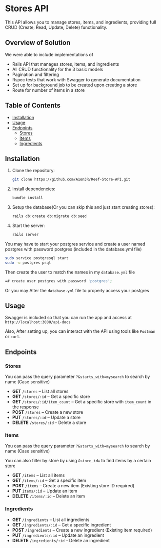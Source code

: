 # Stores API

This API allows you to manage stores, items, and ingredients, providing full CRUD (Create, Read, Update, Delete) functionality.

## Overview of Solution
 We were able to include implementations of
 - Rails API that manages stores, items, and ingredients
 - All CRUD functionality for the 3 basic models
 - Pagination and filtering
 - Rspec tests that work with Swagger to generate documentation
 - Set up for background job to be created upon creating a store
 - Route for number of items in a store

## Table of Contents
- [Installation](#installation)
- [Usage](#usage)
- [Endpoints](#endpoints)
  - [Stores](#stores)
  - [Items](#items)
  - [Ingredients](#ingredients)

## Installation
1. Clone the repository:
   ```bash
   git clone https://github.com/A1on3R/Reef-Store-API.git
   
2. Install dependencies:
   ```bash
   bundle install
   
3. Setup the database(Or you can skip this and just start creating stores):
   ```bash
   rails db:create db:migrate db:seed
   
4. Start the server:
   ```bash
   rails server
   
You may have to start your postgres service and create a user named postgres with password postgres (included in the database.yml file)
```bash
sudo service postgresql start
sudo -u postgres psql
```
Then create the user to match the names in my `database.yml` file
```bash
=# create user postgres with password 'postgres';

```
Or you may Alter the `database.yml` file to properly access your postgres

## Usage
Swagger is included so that you can run the app and access at `http://localhost:3000/api-docs`

Also, After setting up, you can interact with the API using tools like `Postman` or `curl`.

## Endpoints

### Stores
You can pass the query parameter `?&starts_with=mysearch` to search by name (Case sensitive)

- **GET** `/stores` – List all stores
- **GET** `/stores/:id` – Get a specific store
- **GET** `/stores/:id/item_count` – Get a specific store with `item_count` in the response
- **POST** `/stores` – Create a new store
- **PUT** `/stores/:id` – Update a store
- **DELETE** `/stores/:id` – Delete a store

### Items
You can pass the query parameter `?&starts_with=mysearch` to search by name (Case sensitive)

You can also filter by store by using `&store_id=` to find items by a certain store
- **GET** `/items` – List all items
- **GET** `/items/:id` – Get a specific item
- **POST** `/items` – Create a new item (Existing store ID required)
- **PUT** `items/:id` – Update an item
- **DELETE** `/items/:id` – Delete an item

### Ingredients
- **GET** `/ingredients` – List all ingredients
- **GET** `/ingredients/:id` – Get a specific ingredient
- **POST** `/ingredients` – Create a new ingredient (Existing item required)
- **PUT** `/ingredients/:id` – Update an ingredient
- **DELETE** `/ingredients/:id` – Delete an ingredient
